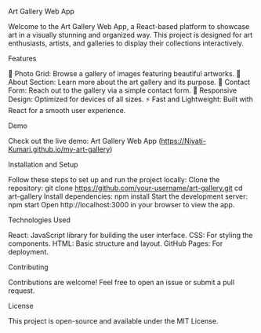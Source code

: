 Art Gallery Web App

Welcome to the Art Gallery Web App, a React-based platform to showcase art in a visually stunning and organized way. This project is designed for art enthusiasts, artists, and galleries to display their collections interactively.

Features

📸 Photo Grid: Browse a gallery of images featuring beautiful artworks.
📖 About Section: Learn more about the art gallery and its purpose.
📧 Contact Form: Reach out to the gallery via a simple contact form.
🎨 Responsive Design: Optimized for devices of all sizes.
⚡ Fast and Lightweight: Built with React for a smooth user experience.

Demo

Check out the live demo: Art Gallery Web App (https://Niyati-Kumari.github.io/my-art-gallery)

Installation and Setup

Follow these steps to set up and run the project locally:
Clone the repository:
git clone https://github.com/your-username/art-gallery.git
cd art-gallery
Install dependencies:
npm install
Start the development server:
npm start
Open http://localhost:3000 in your browser to view the app.

Technologies Used

React: JavaScript library for building the user interface.
CSS: For styling the components.
HTML: Basic structure and layout.
GitHub Pages: For deployment.

Contributing

Contributions are welcome! Feel free to open an issue or submit a pull request.

License

This project is open-source and available under the MIT License.
